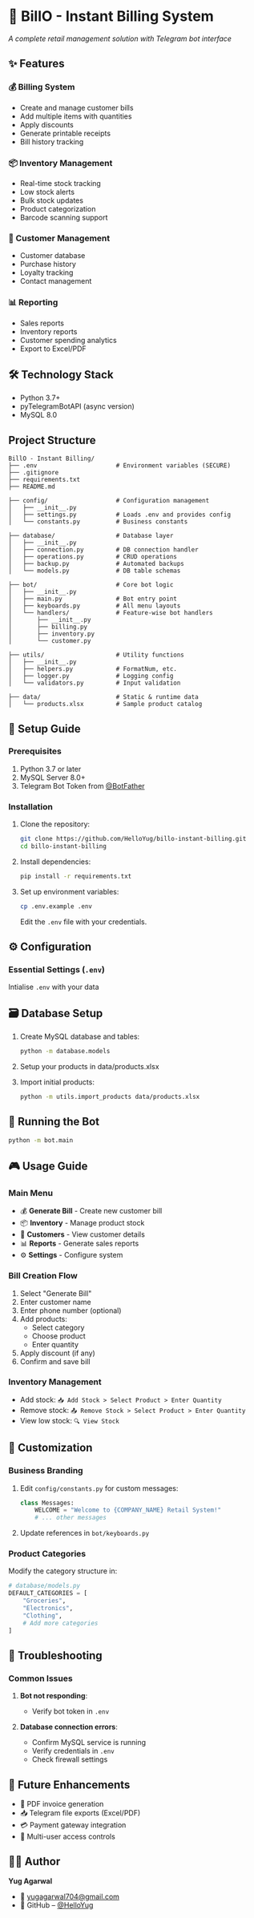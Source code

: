 # 💸 BillO - Instant Billing System
*A complete retail management solution with Telegram bot interface*


## ✨ Features

### 💰 Billing System
- Create and manage customer bills
- Add multiple items with quantities
- Apply discounts
- Generate printable receipts
- Bill history tracking

### 📦 Inventory Management
- Real-time stock tracking
- Low stock alerts
- Bulk stock updates
- Product categorization
- Barcode scanning support

### 👥 Customer Management
- Customer database
- Purchase history
- Loyalty tracking
- Contact management

### 📊 Reporting
- Sales reports
- Inventory reports
- Customer spending analytics
- Export to Excel/PDF

## 🛠 Technology Stack

- Python 3.7+
- pyTelegramBotAPI (async version)
- MySQL 8.0

## Project Structure
```
BillO - Instant Billing/
├── .env                      # Environment variables (SECURE)
├── .gitignore
├── requirements.txt
├── README.md

├── config/                   # Configuration management
│   ├── __init__.py
│   ├── settings.py           # Loads .env and provides config
│   └── constants.py          # Business constants

├── database/                 # Database layer
│   ├── __init__.py
│   ├── connection.py         # DB connection handler
│   ├── operations.py         # CRUD operations
│   ├── backup.py             # Automated backups
│   └── models.py             # DB table schemas

├── bot/                      # Core bot logic
│   ├── __init__.py
│   ├── main.py               # Bot entry point
│   ├── keyboards.py          # All menu layouts
│   └── handlers/             # Feature-wise bot handlers
│       ├── __init__.py
│       ├── billing.py
│       ├── inventory.py
│       └── customer.py

├── utils/                    # Utility functions
│   ├── __init__.py
│   ├── helpers.py            # FormatNum, etc.
│   ├── logger.py             # Logging config
│   └── validators.py         # Input validation

├── data/                     # Static & runtime data
│   └── products.xlsx         # Sample product catalog
```


## 🚀 Setup Guide

### Prerequisites
1. Python 3.7 or later
2. MySQL Server 8.0+
3. Telegram Bot Token from [@BotFather](https://t.me/BotFather)

### Installation
1. Clone the repository:
   ```bash
   git clone https://github.com/HelloYug/billo-instant-billing.git
   cd billo-instant-billing
   ```

2. Install dependencies:
   ```bash
   pip install -r requirements.txt
   ```

4. Set up environment variables:
   ```bash
   cp .env.example .env
   ```
   Edit the `.env` file with your credentials.

## ⚙ Configuration

### Essential Settings (`.env`)
Intialise `.env` with your data


## 🗃 Database Setup

1. Create MySQL database and tables:
   ```bash
   python -m database.models
   ```
2. Setup your products in data/products.xlsx

3. Import initial products:
   ```bash
   python -m utils.import_products data/products.xlsx
   ```

## 🤖 Running the Bot

```bash
python -m bot.main
```

## 🎮 Usage Guide

### Main Menu

- 💰 **Generate Bill** - Create new customer bill
- 📦 **Inventory**   - Manage product stock
- 👥 **Customers**   - View customer details
- 📊 **Reports**     - Generate sales reports
- ⚙️ **Settings**    - Configure system

### Bill Creation Flow
1. Select "Generate Bill"
2. Enter customer name
3. Enter phone number (optional)
4. Add products:
   - Select category
   - Choose product
   - Enter quantity
5. Apply discount (if any)
6. Confirm and save bill

### Inventory Management
- Add stock: `📥 Add Stock > Select Product > Enter Quantity`
- Remove stock: `📤 Remove Stock > Select Product > Enter Quantity`
- View low stock: `🔍 View Stock`

## 🎨 Customization

### Business Branding
1. Edit `config/constants.py` for custom messages:
   ```python
   class Messages:
       WELCOME = "Welcome to {COMPANY_NAME} Retail System!"
       # ... other messages
   ```

2. Update references in `bot/keyboards.py`

### Product Categories
Modify the category structure in:
```python
# database/models.py
DEFAULT_CATEGORIES = [
    "Groceries",
    "Electronics",
    "Clothing",
    # Add more categories
]
```

## 🐛 Troubleshooting

### Common Issues
1. **Bot not responding**:
   - Verify bot token in `.env`

2. **Database connection errors**:
   - Confirm MySQL service is running
   - Verify credentials in `.env`
   - Check firewall settings


## 🔮 Future Enhancements

- 🧾 PDF invoice generation
- 📥 Telegram file exports (Excel/PDF)
- 💳 Payment gateway integration
- 👥 Multi-user access controls


## 👨‍💻 Author

**Yug Agarwal**
- 📧 [yugagarwal704@gmail.com](mailto:yugagarwal704@gmail.com)
- 🔗 GitHub – [@HelloYug](https://github.com/HelloYug)
